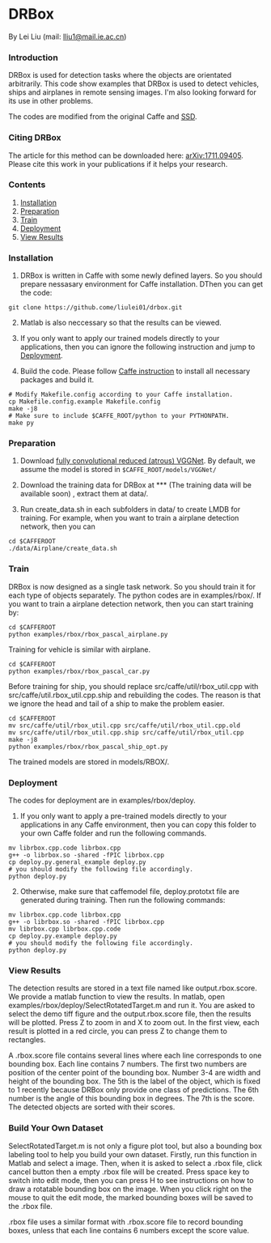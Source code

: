 # DRBox
By Lei Liu (mail: lliu1@mail.ie.ac.cn)

### Introduction
DRBox is used for detection tasks where the objects are orientated arbitrarily. This code show examples that DRBox is used to detect vehicles, ships and airplanes in remote sensing images. I'm also looking forward for its use in other problems.

The codes are modified from the original Caffe and [SSD](https://github.com/weiliu89/caffe/tree/ssd). 

### Citing DRBox

The article for this method can be downloaded here: [arXiv:1711.09405](https://arxiv.org/abs/1711.09405). Please cite this work in your publications if it helps your research.

### Contents
1. [Installation](#installation)
2. [Preparation](#preparation)
3. [Train](#train)
4. [Deployment](#deployment)
5. [View Results](#view-results)

### Installation
1. DRBox is written in Caffe with some newly defined layers. So you should prepare nessasary environment for Caffe installation.
DThen you can get the code:
```Shell
git clone https://github.come/liulei01/drbox.git
```
2. Matlab is also neccessary so that the results can be viewed.


3. If you only want to apply our trained models directly to your applications, then you can ignore the following instruction and jump to [Deployment](#deployment).

4. Build the code. Please follow [Caffe instruction](http://caffe.berkeleyvision.org/installation.html) to install all necessary packages and build it.
```Shell
# Modify Makefile.config according to your Caffe installation.
cp Makefile.config.example Makefile.config
make -j8
# Make sure to include $CAFFE_ROOT/python to your PYTHONPATH.
make py
```

### Preparation
1. Download [fully convolutional reduced (atrous) VGGNet](https://gist.github.com/weiliu89/2ed6e13bfd5b57cf81d6). By default, we assume the model is stored in `$CAFFE_ROOT/models/VGGNet/`

2. Download the training data for DRBox at *** (The training data will be available soon) , extract them at data/.

3. Run create_data.sh in each subfolders in data/ to create LMDB for training. For example, when you want to train a airplane detection network, then you can 
```Shell
cd $CAFFEROOT
./data/Airplane/create_data.sh
```

### Train
DRBox is now designed as a single task network. So you should train it for each type of objects separately. The python codes are in examples/rbox/. If you want to train a airplane detection network, then you can start training by:
```Shel
cd $CAFFEROOT
python examples/rbox/rbox_pascal_airplane.py
```

Training for vehicle is similar with airplane.
```Shell
cd $CAFFEROOT
python examples/rbox/rbox_pascal_car.py
```

Before training for ship, you should replace src/caffe/util/rbox_util.cpp with src/caffe/util.rbox_util.cpp.ship and rebuilding the codes. The reason is that we ignore the head and tail of a ship to make the problem easier.
```Shell
cd $CAFFEROOT
mv src/caffe/util/rbox_util.cpp src/caffe/util/rbox_util.cpp.old
mv src/caffe/util/rbox_util.cpp.ship src/caffe/util/rbox_util.cpp
make -j8
python examples/rbox/rbox_pascal_ship_opt.py
```

The trained models are stored in models/RBOX/.

### Deployment
The codes for deployment are in examples/rbox/deploy. 

1. If you only want to apply a pre-trained models directly to your applications in any Caffe environment, then you can copy this folder to your own Caffe folder and run the following commands.
```Shell
mv librbox.cpp.code librbox.cpp
g++ -o librbox.so -shared -fPIC librbox.cpp
cp deploy.py.general_example deploy.py
# you should modify the following file accordingly.
python deploy.py
```

2. Otherwise, make sure that caffemodel file, deploy.prototxt file are generated during training. Then run the following commands:
```Shell
mv librbox.cpp.code librbox.cpp
g++ -o librbox.so -shared -fPIC librbox.cpp
mv librbox.cpp librbox.cpp.code
cp deploy.py.example deploy.py
# you should modify the following file accordingly.
python deploy.py
```

### View Results
The detection results are stored in a text file named like output.rbox.score. We provide a matlab function to view the results. In matlab, open examples/rbox/deploy/SelectRotatedTarget.m and run it. You are asked to select the demo tiff figure and the output.rbox.score file, then the results will be plotted. Press Z to zoom in and X to zoom out. In the first view, each result is plotted in a red circle, you can press Z to change them to rectangles. 

A .rbox.score file contains several lines where each line corresponds to one bounding box. Each line contains 7 numbers. The first two numbers are position of the center point of the bounding box. Number 3-4 are width and height of the bounding box. The 5th is the label of the object, which is fixed to 1 recently because DRBox only provide one class of predictions. The 6th number is the angle of this bounding box in degrees. The 7th is the score. The detected objects are sorted with their scores.

### Build Your Own Dataset
SelectRotatedTarget.m is not only a figure plot tool, but also a bounding box labeling tool to help you build your own dataset. Firstly, run this function in Matlab and select a image. Then, when it is asked to select a .rbox file, click cancel button then a empty .rbox file will be created. Press space key to switch into edit mode, then you can press H to see instructions on how to draw a rotatable bounding box on the image. When you click right on the mouse to quit the edit mode, the marked bounding boxes will be saved to the .rbox file. 

.rbox file uses a similar format with .rbox.score file to record bounding boxes, unless that each line contains 6 numbers except the score value.

